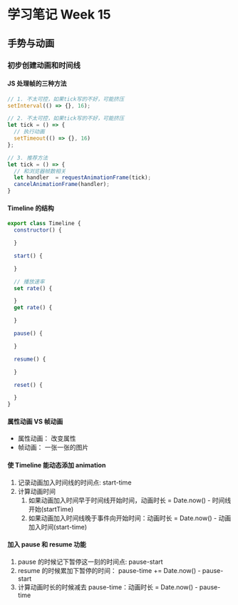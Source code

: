# 学习笔记 Week 15
## 手势与动画

### 初步创建动画和时间线

#### JS 处理帧的三种方法

```js
// 1. 不太可控，如果tick写的不好，可能挤压
setInterval(() => {}, 16);

// 2. 不太可控，如果tick写的不好，可能挤压
let tick = () => {
  // 执行动画
  setTimeout(() => {}, 16)
};

// 3. 推荐方法
let tick = () => {
  // 和浏览器帧数相关
  let handler  = requestAnimationFrame(tick);
  cancelAnimationFrame(handler);
}
```
#### Timeline 的结构

```js
export class Timeline {
  constructor() {

  }

  start() {

  }

  // 播放速率
  set rate() {

  }
  get rate() {

  }

  pause() {

  }

  resume() {

  }

  reset() {

  }
}
```

#### 属性动画 VS 帧动画

* 属性动画： 改变属性
* 帧动画： 一张一张的图片

#### 使 Timeline 能动态添加 animation

1. 记录动画加入时间线的时间点: start-time
2. 计算动画时间
    1. 如果动画加入时间早于时间线开始时间，动画时长 = Date.now() - 时间线开始(startTime)
    2. 如果动画加入时间线晚于事件向开始时间：动画时长 = Date.now() - 动画加入时间(start-time)

#### 加入 pause 和 resume 功能

1. pause 的时候记下暂停这一刻的时间点: pause-start
2. resume 的时候累加下暂停的时间： pause-time += Date.now() - pause-start
3. 计算动画时长的时候减去 pause-time：动画时长 = Date.now() - pause-time